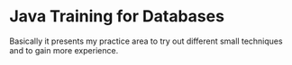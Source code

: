 # Java Training for Databases

Basically it presents my practice area to 
try out different small techniques and to 
gain more experience. 